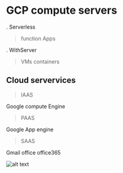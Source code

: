 # GCP compute servers

. Serverless

> function
> Apps

. WithServer

> VMs
> containers


## Cloud servervices

> IAAS 

Google compute Engine

> PAAS

Google App engine

> SAAS

Gmail
office
office365

![alt text](https://cdn-images-1.medium.com/max/1600/1*Q37Sxg8-jJ5-4vxQCHi9Ng.png)



